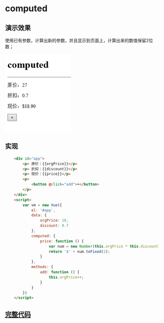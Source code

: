 # computed

## 演示效果

使用已有参数，计算出新的参数，并且显示到页面上，计算出来的数值保留2位数；

 
![](./assets/2018-08-04-17-18-44.png)

## 实现

```html
    <div id="app">
        <p> 原价：{{orgPrice}}</p>
        <p> 折扣：{{discount}}</p>
        <p> 现价：{{price}}</p>
        <p>
            <button @click="add">+</button>
        </p>
    </div>
    <script>
        var vm = new Vue({
            el: '#app',
            data: {
                orgPrice: 10,
                discount: 0.7
            },
            computed: {
                price: function () {
                    var num = new Number(this.orgPrice * this.discount)
                    return '$' + num.toFixed(2);
                }
            },
            methods: {
                add: function () {
                    this.orgPrice++;
                }
            }
        })
    </script>
```
 
 ## [完整代码](computed.html)

